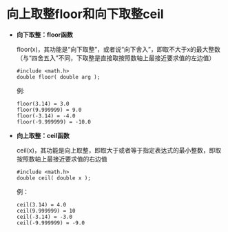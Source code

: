 # 向上取整floor和向下取整ceil


- **向下取整：floor函数**

  floor(x)，其功能是“向下取整”，或者说“向下舍入”，即取不大于x的最大整数（与“四舍五入”不同，下取整是直接取按照数轴上最接近要求值的左边值）

  ```
  #include <math.h>
  double floor( double arg );
  ```

  例:

  ```
  floor(3.14) = 3.0
  floor(9.999999) = 9.0
  floor(-3.14) = -4.0
  floor(-9.999999) = -10.0
  ```

- **向上取整：ceil函数**

  ceil(x)，其功能是向上取整，即取大于或者等于指定表达式的最小整数，即取按照数轴上最接近要求值的右边值

  ```
  #include <math.h>
  double ceil( double x );
  ```

  例：

  ```
  ceil(3.14) = 4.0
  ceil(9.999999) = 10
  ceil(-3.14) = -3.0
  ceil(-9.999999) = -9.0
  ```
